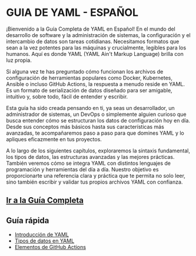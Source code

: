 # GUIA DE YAML - ESPAÑOL

¡Bienvenido a la Guía Completa de YAML en Español! En el mundo del desarrollo de software y la administración de sistemas, la configuración y el intercambio de datos son tareas cotidianas. Necesitamos formatos que sean a la vez potentes para las máquinas y crucialmente, legibles para los humanos. Aquí es donde YAML (YAML Ain't Markup Language) brilla con luz propia.

Si alguna vez te has preguntado cómo funcionan los archivos de configuración de herramientas populares como Docker, Kubernetes, Ansible o incluso GitHub Actions, la respuesta a menudo reside en YAML. Es un formato de serialización de datos diseñado para ser amigable, intuitivo y, sobre todo, fácil de entender y escribir.

Esta guía ha sido creada pensando en ti, ya seas un desarrollador, un administrador de sistemas, un DevOps o simplemente alguien curioso que busca entender cómo se estructuran los datos de configuración hoy en día. Desde sus conceptos más básicos hasta sus características más avanzadas, te acompañaremos paso a paso para que domines YAML y lo apliques eficazmente en tus proyectos.

A lo largo de los siguientes capítulos, exploraremos la sintaxis fundamental, los tipos de datos, las estructuras avanzadas y las mejores prácticas. También veremos cómo se integra YAML con distintos lenguajes de programación y herramientas del día a día. Nuestro objetivo es proporcionarte una referencia clara y práctica que te permita no solo leer, sino también escribir y validar tus propios archivos YAML con confianza.

## [Ir a la Guía Completa](guia.md)

## Guía rápida

- [Introducción de YAML](introduccion.md)
- [Tipos de datos en YAML](tiposdedatos.md)
- [Elementos de GitHub Actions](elementos.md)











